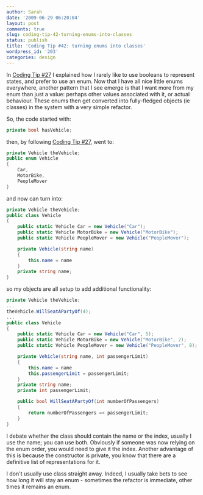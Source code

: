```yaml
---
author: Sarah
date: '2009-06-29 06:20:04'
layout: post
comments: true
slug: coding-tip-42-turning-enums-into-classes
status: publish
title: 'Coding Tip #42: turning enums into classes'
wordpress_id: '203'
categories: design
---
```


In <a href="/thoughts/design/coding-tip-27-turning-bools-into-enums/">Coding Tip #27</a> I explained how I rarely like to use booleans to represent states, and prefer to use an enum. Now that I have all nice little enums everywhere, another pattern that I see emerge is that I want more from my enum than just a value: perhaps other values associated with it, or actual behaviour. These enums then get converted into fully-fledged objects (ie classes) in the system with a very simple refactor.

So, the code started with:
``` csharp
private bool hasVehicle;
```

then, by following <a href="/thoughts/design/coding-tip-27-turning-bools-into-enums/">Coding Tip #27</a>, went to:
``` csharp
private Vehicle theVehicle;
public enum Vehicle
{
    Car,
    MotorBike,
    PeopleMover
}
```

and now can turn into:
``` csharp
private Vehicle theVehicle;
public class Vehicle
{
    public static Vehicle Car = new Vehicle("Car");
    public static Vehicle MotorBike = new Vehicle("MotorBike");
    public static Vehicle PeopleMover = new Vehicle("PeopleMover");

    private Vehicle(string name)
    {
        this.name = name
    }
    private string name;
}
```

so my objects are all setup to add additional functionality:
``` csharp
private Vehicle theVehicle;
...
theVehicle.WillSeatAPartyOf(4);
...
public class Vehicle
{
    public static Vehicle Car = new Vehicle("Car", 5);
    public static Vehicle MotorBike = new Vehicle("MotorBike", 2);
    public static Vehicle PeopleMover = new Vehicle("PeopleMover", 8);

    private Vehicle(string name, int passengerLimit)
    {
        this.name = name
        this.passengerLimit = passengerLimit;
    }
    private string name;
    private int passengerLimit;

    public bool WillSeatAPartyOf(int numberOfPassengers)
    {
        return numberOfPassengers =< passengerLimit;
    }
}
```

I debate whether the class should contain the name or the index, usually I use the name; you can use both. Obviously if someone was now relying on the enum order, you would need to give it the index. Another advantage of this is because the constructor is private, you know that there are a definitive list of representations for it.

I don't usually use class straight away. Indeed, I usually take bets to see how long it will stay an enum - sometimes the refactor is immediate, other times it remains an enum.